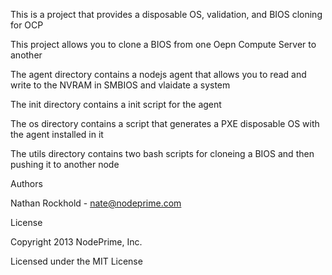 This is a project that provides a disposable OS, validation, and BIOS cloning for OCP

This project allows you to clone a BIOS from one Oepn Compute Server to another

The agent directory contains a nodejs agent that allows you to read and write to the NVRAM in SMBIOS and vlaidate a system

The init directory contains a init script for the agent

The os directory contains a script that generates a PXE disposable OS with the agent installed in it

The utils directory contains two bash scripts for cloneing a BIOS and then pushing it to another node

Authors

Nathan Rockhold - nate@nodeprime.com

License

Copyright 2013 NodePrime, Inc.

Licensed under the MIT License
